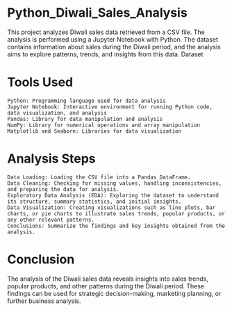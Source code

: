 # Python_Diwali_Sales_Analysis

This project analyzes Diwali sales data retrieved from a CSV file. The analysis is performed using a Jupyter Notebook with Python. The dataset contains information about sales during the Diwali period, and the analysis aims to explore patterns, trends, and insights from this data.
Dataset

# Tools Used

    Python: Programming language used for data analysis
    Jupyter Notebook: Interactive environment for running Python code, data visualization, and analysis
    Pandas: Library for data manipulation and analysis
    NumPy: Library for numerical operations and array manipulation
    Matplotlib and Seaborn: Libraries for data visualization

# Analysis Steps

    Data Loading: Loading the CSV file into a Pandas DataFrame.
    Data Cleaning: Checking for missing values, handling inconsistencies, and preparing the data for analysis.
    Exploratory Data Analysis (EDA): Exploring the dataset to understand its structure, summary statistics, and initial insights.
    Data Visualization: Creating visualizations such as line plots, bar charts, or pie charts to illustrate sales trends, popular products, or any other relevant patterns.
    Conclusions: Summarize the findings and key insights obtained from the analysis.

# Conclusion

The analysis of the Diwali sales data reveals insights into sales trends, popular products, and other patterns during the Diwali period. These findings can be used for strategic decision-making, marketing planning, or further business analysis.
